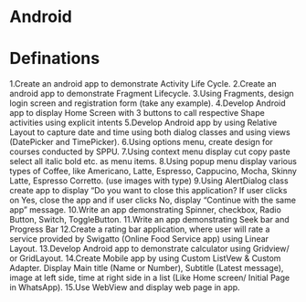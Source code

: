 # Android

# Definations

1.Create an android app to demonstrate Activity Life Cycle.
2.Create an android app to demonstrate Fragment Lifecycle.
3.Using Fragments, design login screen and registration form (take any example).
4.Develop Android app to display Home Screen with 3 buttons to call respective Shape activities using explicit intents
5.Develop Android app by using Relative Layout to capture date and time using both dialog classes and using views (DatePicker and TimePicker).
6.Using options menu, create design for courses conducted by SPPU.
7.Using context menu display cut copy paste select all italic bold etc. as menu items.
8.Using popup menu display various types of Coffee, like Americano, Latte, Espresso, Cappucino, Mocha, Skinny Latte, Espresso Corretto. (use images with type)
9.Using AlertDialog class create app to display “Do you want to close this application? If user clicks on Yes, close the app and if user clicks No, display “Continue with the same app” message.
10.Write an app demonstrating Spinner, checkbox, Radio Button, Switch, ToggleButton.
11.Write an app demonstrating Seek bar and Progress Bar
12.Create a rating bar application, where user will rate a service provided by Swigatto (Online Food Service app) using Linear Layout.
13.Develop Android app to demonstrate calculator using Gridview/ or GridLayout.
14.Create Mobile app by using Custom ListVew & Custom Adapter. Display Main title (Name or Number), Subtitle (Latest message), image at left side, time at right side in a list (Like Home screen/ Initial Page in WhatsApp).
15.Use WebView and display web page in app.
